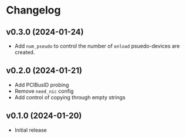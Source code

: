 Changelog
=========

## v0.3.0 (2024-01-24)

 * Add `num_pseudo` to control the number of `onload` psuedo-devices are created.

## v0.2.0 (2024-01-21)

 * Add PCIBusID probing
 * Remove `need_nic` config
 * Add control of copying through empty strings
 
## v0.1.0 (2024-01-20)

 * Initial release

